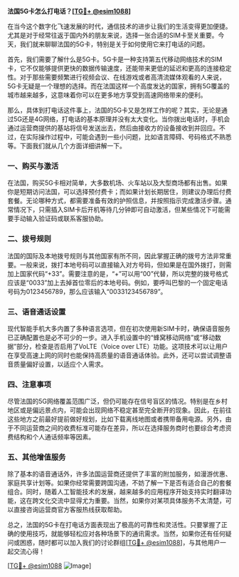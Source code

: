 **法国5G卡怎么打电话？[[TG💪+ @esim1088](https://t.me/s/esim1088)]**

在当今这个数字化飞速发展的时代，通信技术的进步让我们的生活变得更加便捷。尤其是对于经常往返于国内外的朋友来说，选择一张合适的SIM卡至关重要。今天，我们就来聊聊法国的5G卡，特别是关于如何使用它来打电话的问题。

首先，我们需要了解什么是5G卡。5G卡是一种支持第五代移动网络技术的SIM卡，它不仅能够提供更快的数据传输速度，还能带来更低的延迟和更高的连接稳定性。对于那些需要频繁进行视频会议、在线游戏或者高清流媒体观看的人来说，5G卡无疑是一个理想的选择。而在法国这样一个高度发达的国家，拥有5G覆盖的城市越来越多，这意味着你可以在更多地方享受到高速网络带来的便利。

那么，具体到打电话这件事上，法国的5G卡又是怎样工作的呢？其实，无论是通过5G还是4G网络，打电话的基本原理并没有太大变化。当你拨出电话时，手机会通过运营商提供的基站将信号发送出去，然后由接收方的设备接收到并回应。不过，在实际操作过程中，可能会遇到一些小问题，比如语言障碍、号码格式不熟悉等。下面我们就从几个方面详细讲解一下。

### **一、购买与激活**
在法国，购买5G卡相对简单，大多数机场、火车站以及大型商场都有出售。如果你是短期访问法国，可以选择预付费卡；而如果计划长期居住，则建议办理后付费套餐。无论哪种方式，都需要准备有效的护照信息，并按照指示完成激活步骤。通常情况下，只需插入SIM卡后开机等待几分钟即可自动激活，但某些情况下可能需要手动输入验证码或联系客服协助。

### **二、拨号规则**
法国的国际及本地拨号规则与其他国家有所不同，因此掌握正确的拨号方法非常重要。一般来说，拨打本地号码可以直接输入对方号码，但如果是在国外拨打，则需加上国家代码“+33”。需要注意的是，“+”可以用“00”代替，所以完整的拨号格式应该是“0033”加上去掉首位零后的本地号码。例如，要呼叫巴黎的一个固定电话号码为0123456789，那么应该输入“0033123456789”。

### **三、语音通话设置**
现代智能手机大多内置了多种语言选项，但在初次使用新SIM卡时，确保语音服务已正确配置也是必不可少的一步。进入手机设置中的“蜂窝移动网络”或“移动数据”部分，检查是否启用了VoLTE（Voice over LTE）功能。这项技术可以让用户在享受高速上网的同时也能保持高质量的语音通话体验。此外，还可以尝试调整语音质量偏好设置，以适应个人需求。

### **四、注意事项**
尽管法国的5G网络覆盖范围广泛，但仍可能存在信号盲区的情况。特别是在乡村地区或是偏远景点内，可能会出现网络不稳定甚至完全断开的现象。因此，在前往这些地方之前最好提前做好规划，比如下载离线地图或者携带备用电源。另外，由于不同运营商之间的收费标准可能存在差异，所以在选择服务商时也要综合考虑资费结构和个人通话频率等因素。

### **五、其他增值服务**
除了基本的语音通话外，许多法国运营商还提供了丰富的附加服务，如漫游优惠、家庭共享计划等。如果你经常需要跨国沟通，不妨了解一下是否有适合自己的套餐组合。同时，随着人工智能技术的发展，越来越多的应用程序开始支持实时翻译功能，这在跨文化交流中显得尤为重要。当然，如果你对某项具体服务不太清楚，可以直接咨询运营商官方客服热线获取帮助。

总之，法国的5G卡在打电话方面表现出了极高的可靠性和灵活性。只要掌握了正确的使用技巧，就能够轻松应对各种场景下的通讯需求。当然，如果你还有任何疑问或困惑，随时都可以加入我们的讨论群组[[TG💪+ @esim1088](https://t.me/s/esim1088)]，与其他用户一起交流心得！

[[TG💪+ @esim1088](https://t.me/s/esim1088) ![Image](https://i.postimg.cc/4NQfJmqS/Snipaste-2025-05-13-00-14-12.png)]
